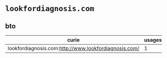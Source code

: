 # `lookfordiagnosis.com`

## bto

| curie                                                 |   usages | nodes                                             |
|-------------------------------------------------------|----------|---------------------------------------------------|
| lookfordiagnosis.com:http://www.lookfordiagnosis.com/ |        1 | [BTO:0003974](https://bioregistry.io/BTO:0003974) |

